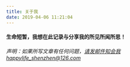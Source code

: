 ```yaml
---
title: 关于我
date: 2019-04-06 11:21:04
---
```

#### 生命短暂，我想在此记录与分享我的所见所闻所思！

*声明：如果所写文章有任何问题，请发邮件知会我happylife_shenzhen@126.com*
